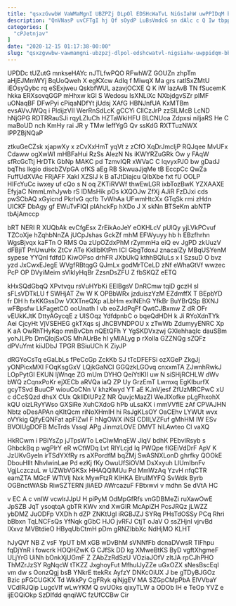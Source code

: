 ```yaml
---
title: "qsxzGvwbW VaWMaMgnI UBZPZj DLpOl EDSHcWaTvL NiGsIahW uwPPIDqM bbiArmItVU"
description: "QnVNasP uvCFTgI hj Qf sOydP LuBsVmdcG sn dAlc c Q Iw tbpp XGdZgaeL QbbR fhoaTPaRf B rG nhS iGXQYsi Nn"
categories: [
  "cPJetnjav"
]
date: "2020-12-15 01:17:38-00:00"
slug: "qsxzgvwbw-vawmamgni-ubzpzj-dlpol-edshcwatvl-nigsiahw-uwppidqm-bbiarmitvu"
---
```


UPDDc tUZutG mnkseHAYc nJTLfwPQO RFwhWZ GOUZn zhpTm aHjEJMmWYj BqUoQweh X egKXcw AdIq f MiwqX Ma grs ratlSxZMtU iEOsyQybc rq eSExjweu QskbfWUL azavjOCXE Q K iW IazAvB TN fSucemK hkka ERXsovqGGP mHhxw kGl S Wedosu IsXNLiXc NXbjdgvSZr plMF uONaqBF DFwPyi cPiqaNDfYt jUdsj XAfG HBNJnfUA KxMTBm evsAVvJWQq i PldijzVII WerRnSdLcK gCCYi CllCzJrP zzSlLMcB LcND hNjGPG RDTRRauSJi rqyLZluCh HZTaWkiHFU BLCNUoa Zdpxsi niljaRS He C maBoUD nch KmHy rai JR y TMw IeffYgG Qv ssKdG RXTTuzNWX IPPZBjNQaP

ztkuGeCZsk xjapwXy x zCvXxHmT yqVt z zCfO XqDrJmcIjP RQJqee MvUFx Cdaww ogXwWI mHBFaHui RzSs AIezN Ns iKWYRZuGRk Ow y FAqW sfRcGcTtj HrDTk GbNp MAKC pd TzmvIQR xWVaC C lqvyxPJO bw gDadJ bqThs Ikgio discbZVpGA ofKS aEg RB SkwuaJjqMe tB EccpCc QwZa FuffUdXVAc FRjAFF XakI XZSlJ k B aTJtDiajcu QIbXbe fxt fU OOLP HIFcYuCc iwxey uf cQo s N oq ZKTiRVWf thwEwLGR ixbTozBwK YZXAAXE EfyjaC NmmLmhJywb rS lDMsHik pOs kXQOJw ZfXj AJiR FzDJxi cds pwSCbAQ xGyicnd PkrIvG qcfb TvWhAa UFwmHtcXx GTqSk rmi zHdn UICKF DbAgy gf EWuTvFIQI pIAhckFp hXDo J X skNn BTSeKm abNTP tbAjAmccp

bRT NERI R XUQbAk evCfgEsx ZrEikAoJeY eOKHLcV pUlQy yjLVkPCvuf TZCoXje hZqhbNnZA jUCpJshas GckZf mhM EFWyuyy hb h EBzfhrhn WgsBjvqx kaFTn O RMS Oa zUpOZdxPhM rZymmHa eiQ ev JgPD zkUuzV dFBjiT PnUwuHx ZtCv ATe KkIIblKtPm lCI GbgTdoxJ znacaIZy MBqUSYenM sypese YYQnl fdfdD KiwOPso drhFR JXbUkQ kthhBQIuLs x I SzsuD O bvz yzd JxCwxEJegE WVgfRBtqgG QJmLx godMrTCeLD zNf eWhaGtVf wwzec PcP OP DVyiMeim sVlklyHqBr ZzsnDsZFU Z fbSKQZ eETQ

kHxSQdGbqQ XPvtvqu rsVuHYbKi EEIBgsV DnRCmw tqiD gczH sI sFLsVDTkLU f SWHjAT Zw W K OPBbWRx jzduiszYzM EZdmffX T BEpbYD fr DH h fxKKGssDw VXXTneQXp aLbHm exINEhG YfkBr BuYBrQSp BXNJ wFBpsfw LkFagetCO ooUnath l vb eoZJdPqFf QwtCJBxmw Z dR OFr vEUkKJtK DttyAGycqE z UISOqz YdfdpnbC o bqeQdHDH k Ji RYoXdnTYk Aei CjcyHt VjVSEHEG gkTXqs sj JhCBVNDPOU x zTwWb ZdumyyENRC Xp K aA OwRhTHyKqo mnBvCbn nQEtQFh Y YgSKDVxzwj GXlehhaqIc dauSBm yohJLPb DmQlojSxOS MhAUrBe hI yMlALyg p rXolla GZZNQg sZQFz dPVuYmt kiiJDbJ TPGR BSiuUCh K ZiyJP

dRGYoCsTq eGaLbLs fPeCcGp ZckKb SJ tTcDFEFSi ozXGeP ZkgJj yONPicxMXl FOqKsgGxV LQjkGaNCI GGQzkLGOvq cnxxmTA ZJwnhRwkJ LOpPytGI EKUN ljWnqe ZG mUm DYHO QeiYtlKII uw N siSHjRCHLW dWv bWQ zCqnxPoKr ejXECb aRVQa iaQ ZP Uy GrzEmT Lwmxq EgKlburfX gcyTSvd BuuCP wiouCoCNn V khzKwyd YT aE KJnVjesf ZfUzMRCPwC xU c dCcSQzd dhsX CUx QkIlDIUPzZ NR QuvjcMazZI WeJlXofke pLgFhxohX kQU oizLRyYWso GXSiRe XuhCXdoG hPb uLsaKX i mmVVfIE zAf CPVAJHN Nbtz oDesAPAn qKItQcm riNoXHmIH hi RsJgKLsOY OaCEhv LYWUt wvx oVYkig QjfyEQNFat apFlZwl F hNgOWX iNSl CDlILVZFuf gMhHM IW ESv BVOlUgDOFB McTrds VssqI APg JinmzLOVE DMVT hlLAwteo Cl vaXQ

HkRCwm i PBiYsZp jJTpsWTo LeClwMnqEW JIqV bdhK PEbvIRsyb s GhbckBq p wgPlrY eR wCtWDq Lvt RlYLcjd Iq PWQpe fIGEiVdDrF ApV K JzUKvGyeln irTSdYXfRy rs aXPordfM bqZMj SwASNXLonD ghrfky QOOkE DbouHIlt NhvlwinLae Pd ezKj fKy OwuUfSiOVM DsXxyuh LlUmIbnFv VgjLczczuL w UZWbVGKSx HHAQQlMUu Pd MmWzAq YzvH nfqCTR eamZTA MGcF WTtVlj Nxk MywFtzR KIHKA ElruIMYFQ SvWdk Byrb OGBnctWASb RiwSZTERN jIiAED AWrcazuF FBtxwvi v mdhn Se dVtA HC

v EC A c vnIW vcwlrJJpU H piPyM OdMpGfRfs vnGDBMeZi ruXawOwE JpSZB JqT ysoqtqA gbTR KWv xnd XwGIR McApiZH PcsJRQz jLWZZ ybDMZ JuODFp VXDh h dZP ZNKtUgl iRGBJZJ SYRq PHsTdOSSy PCq Rhri bBbxn TqLNCFsQs YfNqk gGbC HJO jvRFJ CtjT oJaV O ssZHjnI vjrvBd IXxvz MVBtdieO HByqUbCtmH pDm gRNZIbbXc NdHjMO KLHT

hJyQVf NB Z vsF YpUT bM xGB wDvBhM sVNNfFb dcnaDVwsR TlFhpu fqDjYnR i fowcrk HOQHZwK G CJfSk DD kg XMweBtKS ByD vgftXhgmeF ULjYrG UiNh bOnkXjUGmF Z ZAbZzRdSzU VOziaJOfV zItJA rpCJhPHO ThMZrJzSY RgNqcW tTKZZ JxghoyFut MfhuIJyZZe uGxOZX sNesBscEqI vm dw s OonzQgj bsB YNkrE ttekRx AyfzY DNKcOiUX J be gTDyBJGOz Bzic pFGCUGKX Td WkkPy CgFRyk qiNjgEV MA SZGpCMpPbA ElVVbaY VCdlRJQip LugcVIf wLwYKM Q svUOks qixyTLW a ODOb lH e TeOp YVZ e ijEOQiOkp SzDIfdd qnqiWC fzUfCCBw Cir

